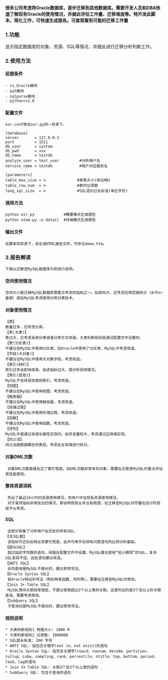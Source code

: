 #### 很多公司考虑将Oracle数据库，逐步迁移到其他数据库。需要开发人员和DBA快速了解现有Oracle的使用情况，并据此评估工作量、迁移难度等。特开发此脚本，简化工作，可快速生成报告。可直观看到可能的迁移工作量

### 1.功能
显示指定数据库的对象、资源、SQL等情况，并据此进行迁移分析判断工作。

### 2.使用方法
#### 前提条件
    - cx_Oracle模块
    - pyh模块
    - sqlparse模块
    - python>=2.6
#### 配置文件
    osr.conf放在osr.py同一目录下。
    
    [database]
    server       = 127.0.0.1
    port         = 1521
    db_user      = system
    db_pwd       = xxx
    db_name      = testdb
    analyze_user = test_user         #分析用户名
    service_name = testdb            #用户对应服务名

    [parameters]
    table_max_size = n              #单表大小(单位MB)
    table_row_num  = n              #表的记录数
    long_sql_size  = n              #SQL语句过长标准(单位字符)
        
#### 调用方法
    python osr.py             #概要模式生成报告
    python otom.py –o detail  #详细模式生成报告
        
#### 输出文件
    在脚本同目录下，会生成HTML报告文件。可参见demo.htm。
### 3.报告解读     
    下面以迁移至MySQL数据库为例进行说明。
#### 空间使用情况
    空间大小是迁移MySQL数据库需重点考虑的指标之一。如库较大，应考虑应用层做拆分（水平or垂直）或在MySQL考虑使用分库分表技术。    
#### 对象使用情况
    【表】
    数量过多，应考虑分库。
    【表(大表)】
    表过大，应考虑采用分表或者分库方式改造。大表判断规则是通过配置文件设置的。
    【表(分区表)】
    不建议在MySQL中使用分区表。如Oracle中使用了分区表，MySQL中考虑改造。
    【字段(大对象)】
    不建议在MySQL中使用大对象字段，考虑改造。
    【索引(B树)】
    索引过多会影响效率。如该指标过大，需分析具体情况。
    【索引(其他)】
    MySQL不支持其他类别索引，考虑改造。
    【视图】
    不建议在MySQL中使用视图，考虑改造。
    【触发器】
    不建议在MySQL中使用触发器，考虑改造。
    【存储过程】
    不建议在MySQL中使用存储过程，考虑改造。
    【函数】
    不建议在MySQL中使用函数，考虑改造。
    【序列】
    MySQL中是通过自增长属性实现的。如并发量较大，考虑通过应用端实现。
    【同义词】
    同义词是数据耦合的表现，考虑在业务端进行拆分。
#### 对象DML次数
     对象DML次数直接反应了繁忙程度。如DML次数非常多的对象，需要在迁移至MySQL时重点评估其性能表现。
#### 整体资源消耗
     列出了最近24小时的资源使用情况，供用户评估现有资源使用情况。
     对于某项指标非常突出的情况，那说明现有业务也有瓶颈，在迁移至MySQL时尽量在设计阶段就予以考虑。
#### SQL
     这部分收集了分析用户在历史的所有SQL。
    【总SQL数】
     该指标可近似反映业务繁忙程度，此外可用于后续有问题语句的比例分析基础。
    【超长SQL】
     超过指定字符数的语句，阀值在配置文件中设置。MySQL建议使用“短小精悍”的SQL，复杂SQL变现不佳。这些语句建议改造。
    【ANTI SQL】
     反向查询是MySQL不擅长的，建议修改写法。
    【Oracle Syntax SQL】
     有Oracle特征的写法（例如特有函数、伪列等），需要在迁移至MySQL时修改。
    【Join 3+ Table SQL】
     MySQL表间关联效率很低，不建议使用超过2个以上表的关联。这里列出的是3个及以上的关联查询，需要考虑修改。
    【SubQuery SQL】
     子查询也是MySQL不擅长的，建议修改写法。
#### 规则说明
    * 大表判断规则1_物理大小: 1000 M
    * 大表判断规则2_记录数: 1000000
    * SQL超长标准: 200 字符
    * ANTI SQL: 指包含关键字(not in、not exist)的语句
    * Oracle Syntax SqL: 指包含关键字(rowid、rownum、decode、partition、rullup、cube、sampling、rank、percentile、ntitle、top、bottom、period、lead、lag的语句
    * Join 3+ Table SQL: 关联3个及3个以上表的语句
    * SubQuery SQL: 包含子查询的语句 
